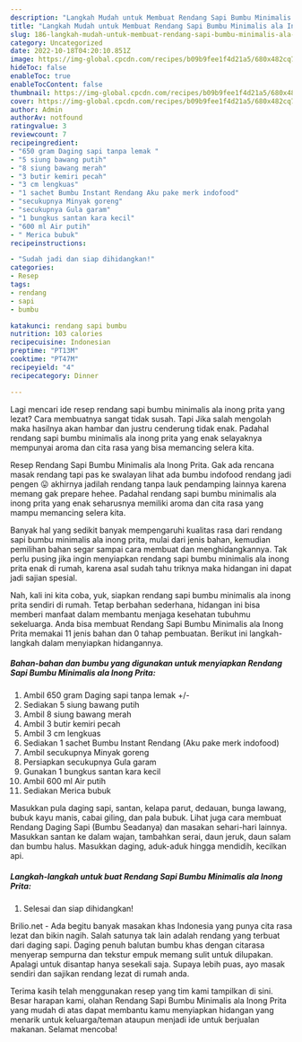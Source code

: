 ```yaml
---
description: "Langkah Mudah untuk Membuat Rendang Sapi Bumbu Minimalis ala Inong Prita Menu Buat lebaran"
title: "Langkah Mudah untuk Membuat Rendang Sapi Bumbu Minimalis ala Inong Prita Menu Buat lebaran"
slug: 186-langkah-mudah-untuk-membuat-rendang-sapi-bumbu-minimalis-ala-inong-prita-menu-buat-lebaran
category: Uncategorized
date: 2022-10-18T04:20:10.851Z
image: https://img-global.cpcdn.com/recipes/b09b9fee1f4d21a5/680x482cq70/rendang-sapi-bumbu-minimalis-ala-inong-prita-foto-resep-utama.jpg
hideToc: false
enableToc: true
enableTocContent: false
thumbnail: https://img-global.cpcdn.com/recipes/b09b9fee1f4d21a5/680x482cq70/rendang-sapi-bumbu-minimalis-ala-inong-prita-foto-resep-utama.jpg
cover: https://img-global.cpcdn.com/recipes/b09b9fee1f4d21a5/680x482cq70/rendang-sapi-bumbu-minimalis-ala-inong-prita-foto-resep-utama.jpg
author: Admin
authorAv: notfound
ratingvalue: 3
reviewcount: 7
recipeingredient:
- "650 gram Daging sapi tanpa lemak "
- "5 siung bawang putih"
- "8 siung bawang merah"
- "3 butir kemiri pecah"
- "3 cm lengkuas"
- "1 sachet Bumbu Instant Rendang Aku pake merk indofood"
- "secukupnya Minyak goreng"
- "secukupnya Gula garam"
- "1 bungkus santan kara kecil"
- "600 ml Air putih"
- " Merica bubuk"
recipeinstructions:

- "Sudah jadi dan siap dihidangkan!"
categories:
- Resep
tags:
- rendang
- sapi
- bumbu

katakunci: rendang sapi bumbu 
nutrition: 103 calories
recipecuisine: Indonesian
preptime: "PT13M"
cooktime: "PT47M"
recipeyield: "4"
recipecategory: Dinner

---
```



Lagi mencari ide resep rendang sapi bumbu minimalis ala inong prita yang lezat? Cara membuatnya sangat tidak susah. Tapi Jika salah mengolah maka hasilnya akan hambar dan justru cenderung tidak enak. Padahal rendang sapi bumbu minimalis ala inong prita yang enak selayaknya mempunyai aroma dan cita rasa yang bisa memancing selera kita.


Resep Rendang Sapi Bumbu Minimalis ala Inong Prita. Gak ada rencana masak rendang tapi pas ke swalayan lihat ada bumbu indofood rendang jadi pengen 😛 akhirnya jadilah rendang tanpa lauk pendamping lainnya karena memang gak prepare hehee. Padahal rendang sapi bumbu minimalis ala inong prita yang enak seharusnya memiliki aroma dan cita rasa yang mampu memancing selera kita.

Banyak hal yang sedikit banyak mempengaruhi kualitas rasa dari rendang sapi bumbu minimalis ala inong prita, mulai dari jenis bahan, kemudian pemilihan bahan segar sampai cara membuat dan menghidangkannya. Tak perlu pusing jika ingin menyiapkan rendang sapi bumbu minimalis ala inong prita enak di rumah, karena asal sudah tahu triknya maka hidangan ini dapat jadi sajian spesial.


Nah, kali ini kita coba, yuk, siapkan rendang sapi bumbu minimalis ala inong prita sendiri di rumah. Tetap berbahan sederhana, hidangan ini bisa memberi manfaat dalam membantu menjaga kesehatan tubuhmu sekeluarga. Anda bisa membuat Rendang Sapi Bumbu Minimalis ala Inong Prita memakai 11 jenis bahan dan 0 tahap pembuatan. Berikut ini langkah-langkah dalam menyiapkan hidangannya.

<!--inarticleads1-->

##### Bahan-bahan dan bumbu yang digunakan untuk menyiapkan Rendang Sapi Bumbu Minimalis ala Inong Prita:

1. Ambil 650 gram Daging sapi tanpa lemak +/-
1. Sediakan 5 siung bawang putih
1. Ambil 8 siung bawang merah
1. Ambil 3 butir kemiri pecah
1. Ambil 3 cm lengkuas
1. Sediakan 1 sachet Bumbu Instant Rendang (Aku pake merk indofood)
1. Ambil secukupnya Minyak goreng
1. Persiapkan secukupnya Gula garam
1. Gunakan 1 bungkus santan kara kecil
1. Ambil 600 ml Air putih
1. Sediakan  Merica bubuk


Masukkan pula daging sapi, santan, kelapa parut, dedauan, bunga lawang, bubuk kayu manis, cabai giling, dan pala bubuk. Lihat juga cara membuat Rendang Daging Sapi (Bumbu Seadanya) dan masakan sehari-hari lainnya. Masukkan santan ke dalam wajan, tambahkan serai, daun jeruk, daun salam dan bumbu halus. Masukkan daging, aduk-aduk hingga mendidih, kecilkan api. 

<!--inarticleads2-->

##### Langkah-langkah untuk buat Rendang Sapi Bumbu Minimalis ala Inong Prita:


1. Selesai dan siap dihidangkan!

Brilio.net - Ada begitu banyak masakan khas Indonesia yang punya cita rasa lezat dan bikin nagih. Salah satunya tak lain adalah rendang yang terbuat dari daging sapi. Daging penuh balutan bumbu khas dengan citarasa menyerap sempurna dan tekstur empuk memang sulit untuk dilupakan. Apalagi untuk disantap hanya sesekali saja. Supaya lebih puas, ayo masak sendiri dan sajikan rendang lezat di rumah anda. 

Terima kasih telah menggunakan resep yang tim kami tampilkan di sini. Besar harapan kami, olahan Rendang Sapi Bumbu Minimalis ala Inong Prita yang mudah di atas dapat membantu kamu menyiapkan hidangan yang menarik untuk keluarga/teman ataupun menjadi ide untuk berjualan makanan. Selamat mencoba!
